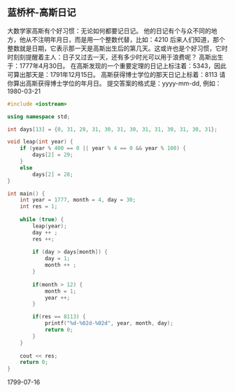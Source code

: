 ## 蓝桥杯-高斯日记

大数学家高斯有个好习惯：无论如何都要记日记。
他的日记有个与众不同的地方，他从不注明年月日，而是用一个整数代替，比如：4210
后来人们知道，那个整数就是日期，它表示那一天是高斯出生后的第几天。这或许也是个好习惯，它时时刻刻提醒着主人：日子又过去一天，还有多少时光可以用于浪费呢？
高斯出生于：1777年4月30日。
在高斯发现的一个重要定理的日记上标注着：5343，因此可算出那天是：1791年12月15日。
高斯获得博士学位的那天日记上标着：8113
请你算出高斯获得博士学位的年月日。
提交答案的格式是：yyyy-mm-dd, 例如：1980-03-21



```c++
#include <iostream>

using namespace std;

int days[13] = {0, 31, 28, 31, 30, 31, 30, 31, 31, 30, 31, 30, 31};

void leap(int year) {
    if (year % 400 == 0 || year % 4 == 0 && year % 100) {
        days[2] = 29;
    }
    else
        days[2] = 28;
}

int main() {
    int year = 1777, month = 4, day = 30;
    int res = 1;
    
    while (true) {
        leap(year);
        day ++ ;
        res ++;
        
        if (day > days[month]) {
            day = 1;
            month ++ ;
        }
        
        if(month > 12) {
            month = 1;
            year ++;
        }

        if(res == 8113) {
            printf("%d-%02d-%02d", year, month, day);
            return 0;
        }
    }
    
    cout << res;
    return 0;
}
```

1799-07-16
